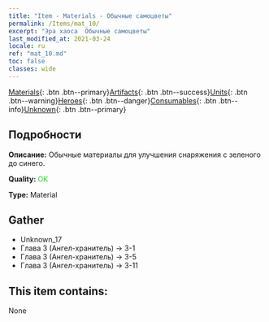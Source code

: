 ```yaml
---
title: "Item - Materials - Обычные самоцветы"
permalink: /Items/mat_10/
excerpt: "Эра хаоса  Обычные самоцветы"
last_modified_at: 2021-03-24
locale: ru
ref: "mat_10.md"
toc: false
classes: wide
---
```

 [Materials](/ru/Items/){: .btn .btn--primary}[Artifacts](/ru/Items/Artifacts/){: .btn .btn--success}[Units](/ru/Items/Units/){: .btn .btn--warning}[Heroes](/ru/Items/Heroes/){: .btn .btn--danger}[Consumables](/ru/Items/Consumables/){: .btn .btn--info}[Unknown](/ru/Items/Unknown/){: .btn .btn--primary}

## Подробности
 **Описание:** Обычные материалы для улучшения снаряжения c зеленого до синего.

 **Quality:** <span style="color: #32CD32">OK</span>

 **Type:** Material

## Gather

*    Unknown_17 
*    Глава 3 (Ангел-хранитель) -> 3-1 
*    Глава 3 (Ангел-хранитель) -> 3-5 
*    Глава 3 (Ангел-хранитель) -> 3-11 

## This item contains:

  None

